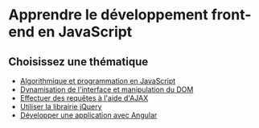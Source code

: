 # Apprendre le développement front-end en JavaScript

## Choisissez une thématique

- [Algorithmique et programmation en JavaScript](javascript/)
- [Dynamisation de l'interface et manipulation du DOM]()
- [Effectuer des requêtes à l'aide d'AJAX]()
- [Utiliser la librairie jQuery]()
- [Développer une application avec Angular]()
